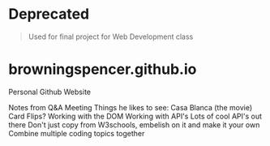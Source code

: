 # **Deprecated** 
> Used for final project for Web Development class
# browningspencer.github.io
Personal Github Website

Notes from Q&A Meeting
	Things he likes to see: 
	Casa Blanca (the movie)
	Card Flips?
	Working with the DOM
	Working with API's
	Lots of cool API's out there
	Don't just copy from W3schools, embelish on it and make it your own
	Combine multiple coding topics together
